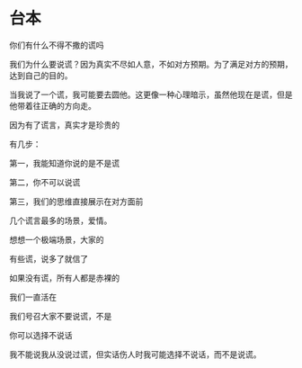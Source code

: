 # 台本

你们有什么不得不撒的谎吗

我们为什么要说谎？因为真实不尽如人意，不如对方预期。为了满足对方的预期，达到自己的目的。



当我说了一个谎，我可能要去圆他。这更像一种心理暗示，虽然他现在是谎，但是他带着往正确的方向走。



因为有了谎言，真实才是珍贵的



有几步：

第一，我能知道你说的是不是谎

第二，你不可以说谎

第三，我们的思维直接展示在对方面前



几个谎言最多的场景，爱情。



想想一个极端场景，大家的



有些谎，说多了就信了

如果没有谎，所有人都是赤裸的



我们一直活在

我们号召大家不要说谎，不是



你可以选择不说话

我不能说我从没说过谎，但实话伤人时我可能选择不说话，而不是说谎。

